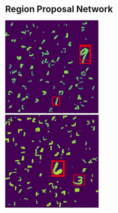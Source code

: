 # Region Proposal Network

<img src='/screenshot/1.jpeg' width="300" height="300"></img>
<img src='/screenshot/2.jpeg' width="300" height="300"></img>
